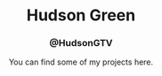 <h1 align="center">Hudson Green</h1>
<h3 align="center">@HudsonGTV</h3>
<p align="center">You can find some of my projects here.</p>
